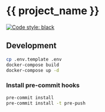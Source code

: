 # {{ project_name }}
[![Code style: black](https://img.shields.io/badge/code%20style-black-000000.svg)](https://github.com/psf/black)

## Development
```sh
cp .env.template .env
docker-compose build
docker-compose up -d
```
### Install pre-commit hooks
```sh
pre-commit install
pre-commit install -t pre-push
```
